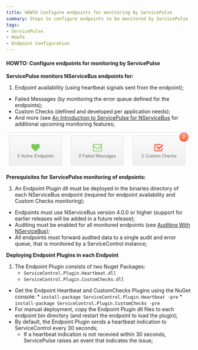 ```yaml
---
title: HOWTO Configure endpoints for monitoring by ServicePulse
summary: Steps to configure endpoints to be monitored by ServicePulse
tags:
- ServicePulse
- HowTo
- Endpoint Configuration
---
```


#### HOWTO: Configure endpoints for monitoring by ServicePulse

**ServicePulse monitors NServiceBus endpoints for:**

1. Endpoint availability (using heartbeat signals sent from the endpoint);
* Failed Messages (by monitoring the error queue defined for the endpoints);
* Custom Checks (defined and developed per application needs);
* And more (see [An Introduction to ServicePulse for NServiceBus](http://particular.net/blog/an-introduction-to-servicepulse-for-nservicebus) for additional upcoming monitoring features;

![ServicePulse dashboard](../images/ServicePulse/dashboard.png)

**Prerequisites for ServicePulse monitoring of endpoints:**

1. An Endpoint Plugin dll must be deployed in the binaries directory of each NServiceBus endpoint (required for endpoint availability and Custom Checks monitoring);
* Endpoints must use NServiceBus version 4.0.0 or higher (support for earlier releases will be added in a future release);
* Auditing must be enabled for all monitored endpoints (see [Auditing With NServiceBus](http://particular.net/articles/auditing-with-nservicebus));
* All endpoints must forward audited data to a single audit and error queue, that is monitored by a ServiceControl instance;

**Deploying Endpoint Plugins in each Endpoint**

1. The Endpoint Plugin consists of two Nuget Packages:
   * ```ServiceControl.Plugin.Heartbeat.dll```
   * ```ServiceControl.Plugin.CustomChecks.dll```
* Get the Endpoint Heartbeat and CustomChecks Plugins using the NuGet console: 
      * ```install-package ServiceControl.Plugin.Heartbeat -pre```
      * ```install-package ServiceControl.Plugin.CustomChecks -pre```
* For manual deployment, copy the Endpoint Plugin dll files to each endpoint bin directory (and restart the endpoint to load the plugin);
* By default, the Endpoint Plugin sends a heartbeat indication to ServiceControl every 30 seconds;
   * If a heartbeat indication is not recevied within 30 seconds, ServicePulse raises an event that indicates the issue;
